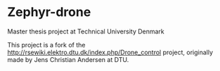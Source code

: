 # Zephyr-drone
Master thesis project at Technical University Denmark

This project is a fork of the http://rsewiki.elektro.dtu.dk/index.php/Drone_control project, originally made by Jens Christian Andersen at DTU.

